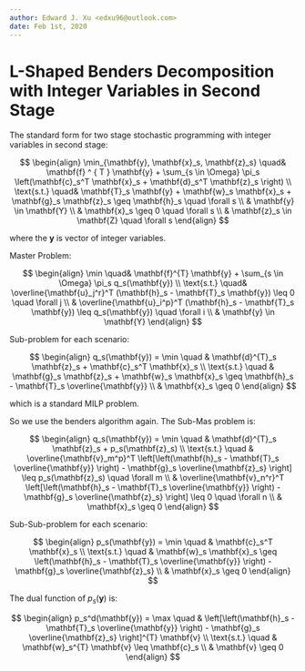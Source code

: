 ```yaml
---
author: Edward J. Xu <edxu96@outlook.com>
date: Feb 1st, 2020
---
```


# L-Shaped Benders Decomposition with Integer Variables in Second Stage

The standard form for two stage stochastic programming with integer variables in second stage:

$$ \begin{align}
    \min_{\mathbf{y}, \mathbf{x}_s, \mathbf{z}_s} \quad& \mathbf{f} ^ { T } \mathbf{y} + \sum_{s \in \Omega} \pi_s \left(\mathbf{c}_s^T \mathbf{x}_s + \mathbf{d}_s^T \mathbf{z}_s \right) \\
    \text{s.t.} \quad& \mathbf{T}_s \mathbf{y} + \mathbf{w}_s \mathbf{x}_s + \mathbf{g}_s \mathbf{z}_s \geq \mathbf{h}_s \quad \forall s \\
    & \mathbf{y} \in \mathbf{Y} \\
    & \mathbf{x}_s \geq 0 \quad \forall s \\
    & \mathbf{z}_s \in \mathbf{Z} \quad \forall s
\end{align} $$

where the $\mathbf{y}$ is vector of integer variables.

Master Problem:

$$ \begin{align}
    \min \quad& \mathbf{f}^{T} \mathbf{y} + \sum_{s \in \Omega} \pi_s q_s(\mathbf{y}) \\
    \text{s.t.} \quad& \overline{\mathbf{u}_j^r}^T (\mathbf{h}_s - \mathbf{T}_s \mathbf{y}) \leq 0 \quad \forall j \\
    & \overline{\mathbf{u}_i^p}^T (\mathbf{h}_s - \mathbf{T}_s \mathbf{y}) \leq q_s(\mathbf{y}) \quad \forall i \\
    & \mathbf{y} \in \mathbf{Y}
\end{align} $$

Sub-problem for each scenario:

$$ \begin{align}
    q_s(\mathbf{y}) = \min \quad & \mathbf{d}^{T}_s \mathbf{z}_s + \mathbf{c}_s^T \mathbf{x}_s \\
    \text{s.t.} \quad & \mathbf{g}_s \mathbf{z}_s + \mathbf{w}_s \mathbf{x}_s \geq \mathbf{h}_s - \mathbf{T}_s \overline{\mathbf{y}} \\
    & \mathbf{x}_s \geq 0
\end{align} $$

which is a standard MILP problem.

So we use the benders algorithm again. The Sub-Mas problem is:

$$ \begin{align}
    q_s(\mathbf{y}) = \min \quad & \mathbf{d}^{T}_s \mathbf{z}_s + p_s(\mathbf{z}_s) \\
    \text{s.t.} \quad & \overline{\mathbf{v}_m^p}^T \left[\left(\mathbf{h}_s - \mathbf{T}_s \overline{\mathbf{y}} \right) - \mathbf{g}_s \overline{\mathbf{z}_s} \right] \leq p_s(\mathbf{z}_s) \quad \forall m \\
    & \overline{\mathbf{v}_n^r}^T \left[\left(\mathbf{h}_s - \mathbf{T}_s \overline{\mathbf{y}} \right) - \mathbf{g}_s \overline{\mathbf{z}_s} \right] \leq 0 \quad \forall n \\
    & \mathbf{x}_s \geq 0
\end{align} $$

Sub-Sub-problem for each scenario:

$$ \begin{align}
    p_s(\mathbf{y}) = \min \quad & \mathbf{c}_s^T \mathbf{x}_s \\
    \text{s.t.} \quad & \mathbf{w}_s \mathbf{x}_s \geq \left(\mathbf{h}_s - \mathbf{T}_s \overline{\mathbf{y}} \right) - \mathbf{g}_s \overline{\mathbf{z}_s}  \\
    & \mathbf{x}_s \geq 0
\end{align} $$

The dual function of $p_s(\mathbf{y})$ is:

$$ \begin{align}
    p_s^d(\mathbf{y}) = \max \quad & \left[\left(\mathbf{h}_s - \mathbf{T}_s \overline{\mathbf{y}} \right) - \mathbf{g}_s \overline{\mathbf{z}_s} \right]^{T} \mathbf{v} \\
    \text{s.t.} \quad & \mathbf{w}_s^{T} \mathbf{v} \leq \mathbf{c}_s \\
    & \mathbf{v} \geq 0
\end{align} $$
